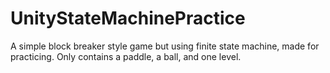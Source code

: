 # UnityStateMachinePractice
A simple block breaker style game but using finite state machine, made for practicing. Only contains a paddle, a ball, and one level.
